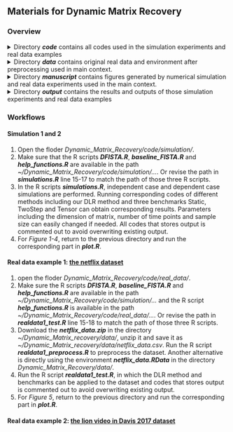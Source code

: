 ## Materials for Dynamic Matrix Recovery

### Overview

<details>
    <summary>Directory <strong><em>code</em></strong> contains all codes used in the simulation experiments and real data examples </summary>
    <ul>
        <li>The folder <strong><em>simulation</em></strong> contains codes used for "<em>Section 4: Simulation Studies</em>"
        <ul>
            <li>"<strong><em>DFISTA.R</em></strong>" and "<strong><em>baseline_FISTA.R</em></strong>": functions to implement the optimal algorithm used for methods presented in article under the dynamic matrix completion setting.</li>
            <li> "<strong><em>simulations.R</em></strong>": functions to present simulations including the performance compared to benchmarks, the effect of sample size and number of time points and the dependence across time for corvariance and noise.</li>
            <li> "<strong><em>help_functions.R</em></strong>": some auxiliary functions for above implement.</li>
        </ul>
        </li>
        <li> The folder <strong><em>real_data</em></strong> contains codes used for "<em>Section 5: Real Data Examples</em>"
        <ul>
            <li>"<strong><em>realdata1_preprocess.R</em></strong>" and "<strong><em>realdata2_preprocess.R</em></strong>": functions for the curation and preparation process of the two real dataset.</li>
            <li>"<strong><em>realdata1_test.R</em></strong>" and "<strong><em>realdata2_test.R</em></strong>": functions to implement DLR methods and benchmarks in the two real dataset.</li>
            <li>"<strong><em>cs_DFISTA.R</em></strong>" and "<strong><em>cs_baseline_FISTA.R</em></strong>": functions to implement the optimal algorithm used for methods presented in article under the dynamic compressed sensing setting.</li>
            <li>"<strong><em>robust_pca.R</em></strong>": functions used for the preprocess of the vedio example which seperates a matrix into a low rank and a sparse part.</li>
            <li> "<strong><em>help_functions.R</em></strong>": some auxiliary functions for above implement.</li>
        </ul>
        </li>
        <li>"<strong><em>plot.R</em></strong>": functions to collect results in simulations and real data examples and draw the pictures used in the article.</li>
    </ul>
</details>

<details>
    <summary>Directory <strong><em>data</em></strong> contains original real data and environment after preprocessing used in main context.</summary>
    <ul>
        <li>"<strong><em>netflix_data.zip</em></strong>": the raw netflix dataset.</li>
        <li>"<strong><em>lions/0000(0095).jpg</em></strong>": the raw 1-96 frames of the lions video.</li>
        <li>"<strong><em>netflix_data.RData</em></strong>": the working environment after preprocess the netflix dataset.</li>
        <li>"<strong><em>video_data.RData</em></strong>": the working environment after process the lions video dataset.</li>
    </ul>
</details>


<details>
    <summary>Directory <strong><em>manuscript</em></strong> contains figures generated by numerical simulation and real data experiments used in the main context.</summary>
    <ul>
        <li>"<strong><em>baseline.png</em></strong>": The comparisons of MSE for DLR and three benchmarks, which corresponds to <em>Figure 1</em>
        in the main context.</li>
        <li>"<strong><em>phase_transition.png</em></strong>": The MSE of DLR estimates under different settings of sample size and number of time point, which corresponds to <em>Figure 2 left</em> in the main context.</li>
        <li>"<strong><em>precise_nt.png</em></strong>": The relationship between the logarithm of AMSE and the logarithm of $\rho/\tau$ show a linear trend with slope -4/5, which corresponds to <em>Figure 2 right</em> in the main context.</li>
        <li>"<strong><em>dependent_xi.png</em></strong>": Under the dependent noise case, the influence of different noise variances and dependent coefficients $\beta$ to MSE, which corresponds to <em>Figure 3 left</em> in the main context.</li>
        <li>"<strong><em>dependent_whit_phiy.png</em></strong>": The relationship between AMSE and the mixing coefficient of noise $\xi$, which corresponds to <em>Figure 3 right</em> in the main context.</li>
        <li> "<strong><em>dependent_X.png</em></strong>": Under the dependent noise case, the influence of different noise variances and dependent coefficients $\alpha$ to MSE, which corresponds to <em>Figure 4 left</em> in the main context.</li>
        <li>"<strong><em>dependent_whit_phix.png</em></strong>": The relationship between AMSE and the mixing coefficient of covariance matrix X, which corresponds to <em>Figure 4 right</em> in the main context.</li>
        <li>"<strong><em>netflix_data.png</em></strong>": The MSE at differnet time points for DLR and three benchmarks, which corresponds to <em>Figure 5</em> in the main context.</li>
        <li>"<strong><em>real_lions_5(25,45,65,85).png</em></strong>, <strong><em>lions_5(25,45,65,85).png</em></strong>, <strong><em>baseline_lions_5(25,45,65,85).png</em></strong>, <strong><em>twostep_lions_5(25,45,65,85).png</em></strong>": The original, DLR estimated, Static estimated and TwoStep estimated frames in the lions video, which correspond to <em>Figure 6</em> in the main context.</li>
    </ul>
</details>

<details>
    <summary>Directory <strong><em>output</em></strong> contains the results and outputs of those simulation experiments and real data examples</summary>
    <ul>
        <li><strong>Simulation</strong>
        <ul>
            <li><strong>independent case</strong>
            <ul>
                <li>"<strong><em>dmc_5000_30000.csv</em></strong>": the output MSE of simulation 1 using our proposed DLR method with T=100 and sample size from 5000 to 30000.</li>
                <li> "<strong><em>baseline_120000.csv</em></strong>": the output MSE of simulation 1 using Static benchmark with T=100 and sample size 120000.</li>
                <li> "<strong><em>local_smoth_120000.csv</em></strong>": the output MSE of simulation 1 using TwoStep benchmark with T=100 and sample size 120000.</li>
                <li> "<strong><em>tensor_30000.csv</em></strong>": the output MSE of simulation 1 using Tensor benchmark with T=100 and sample size 30000.</li>
                <li> "<strong><em>phase_transition.csv, phase_transition_precise.csv</em></strong>": the output MSE of simulation 1 using DLR method with different settings of the number of time points and sample size.</li>
            </ul>
            </li>
            <li><strong>dependent case</strong>
            <ul>
                <li>"<strong><em>dependent_mc.csv</em></strong>": the output MSE of simulation2 under the setting that noise is dependent while covariance X is independent.</li>
                <li>"<strong><em>dependent_X_mc.csv</em></strong>": the output MSE of simulation2 under the setting that covariance X is dependent while noise is independent.</li>
            </ul>
            </li>
        </ul>
        </li>
        <li><strong>Real data example</strong>
        <ul>
            <li><strong>Netflix dataset</strong>
            <ul>
                <li>"<strong><em>netflix/mse_1(100).csv</em></strong>": the output MSE of netflix data example using our DLR method.</li>
                <li>"<strong><em>netflix/baseline_mse_1(100).csv</em></strong>": the output MSE of netflix data example using Static method. </li>
                <li>"<strong><em>netflix/baseline_mse_twostep.csv</em></strong>": the output MSE of netflix data example using TwoStep method. </li>
                <li>"<strong><em>netflix/baseline_mse_tensor.csv</em></strong>": the output MSE of netflix data example using Tensor method. </li>
            </ul>
            </li>
            <li><strong>Davis 2016 lions video</strong>
            <ul>
                <li>"<strong><em>lions_ren(blue,green)_5(25,45,65,85).csv</em></strong>": the output rgb values of corresponding fames using DLR method. </li>
                <li>"<strong><em>baseline_lions_ren(blue,green)_5(25,45,65,85).csv</em></strong>": the output rgb values of corresponding famres using Static method. </li>
            </ul>
            </li>
        </ul>
        </li>
    </ul>
</details>

### Workflows

#### Simulation 1 and 2

1. Open the floder *Dynamic_Matrix_Recovery/code/simulation/*.
2. Make sure that the R scripts ***DFISTA.R***, ***baseline_FISTA.R*** and ***help_functions.R*** are available in the path *~/Dynamic_Matrix_Recovery/code/simulation/...*. Or revise the path in ***simulations.R*** line 15-17 to match the path of those three R scripts.
3. In the R scripts ***simulations.R***, independent case and dependent case simulations are performed. Running corresponding codes of different methods including our DLR method and three benchmarks Static, TwoStep and Tensor can obtain corresponding results. Parameters including the dimension of matrix, number of time points and sample size can easily changed if needed. All codes that stores output is commented out to avoid overwriting existing output.
4. For *Figure 1-4*, return to the previous directory and run the corresponding part in ***plot.R***.

#### Real data example 1: [the netflix dataset](https://www.kaggle.com/datasets/netflix-inc/netflix-prize-data) 

1. open the floder *Dynamic_Matrix_Recovery/code/real_data/*.
2. Make sure the R scripts ***DFISTA.R***, ***baseline_FISTA.R*** and ***help_functions.R*** are available in the path *~/Dynamic_Matrix_Recovery/code/simulation/...* and the R script ***help_functions.R*** is available in the path *~/Dynamic_Matrix_Recovery/code/real_data/...*. Or revise the path in ***realdata1_test.R*** line 15-18 to match the path of those three R scripts.
3. Download the ***netflix_data.zip*** in the directory *~/Dynamic_Matrix_recovery/data/*, unzip it and save it as *~/Dynamic_Matrix_recovery/data/netflix_data.csv*. Run the R script ***realdata1_preprocess.R*** to preprocess the dataset. Another alternative is directly using the environment ***netflix_data.RData*** in the directory *Dynamic_Matrix_Recovery/data/*.
4. Run the R script ***realdata1_test.R***, in which the DLR method and benchmarks can be applied to the dataset and codes that stores output is commented out to avoid overwriting existing output. 
5. For *Figure 5*, return to the previous directory and run the corresponding part in ***plot.R***.


#### Real data example 2: [the lion video in Davis 2017 dataset](https://davischallenge.org/davis2017/code.html#unsupervised)
